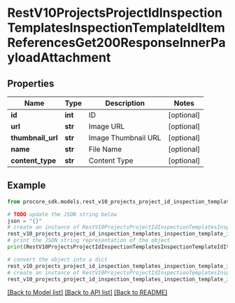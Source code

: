 # RestV10ProjectsProjectIdInspectionTemplatesInspectionTemplateIdItemReferencesGet200ResponseInnerPayloadAttachment


## Properties

Name | Type | Description | Notes
------------ | ------------- | ------------- | -------------
**id** | **int** | ID | [optional] 
**url** | **str** | Image URL | [optional] 
**thumbnail_url** | **str** | Image Thumbnail URL | [optional] 
**name** | **str** | File Name | [optional] 
**content_type** | **str** | Content Type | [optional] 

## Example

```python
from procore_sdk.models.rest_v10_projects_project_id_inspection_templates_inspection_template_id_item_references_get200_response_inner_payload_attachment import RestV10ProjectsProjectIdInspectionTemplatesInspectionTemplateIdItemReferencesGet200ResponseInnerPayloadAttachment

# TODO update the JSON string below
json = "{}"
# create an instance of RestV10ProjectsProjectIdInspectionTemplatesInspectionTemplateIdItemReferencesGet200ResponseInnerPayloadAttachment from a JSON string
rest_v10_projects_project_id_inspection_templates_inspection_template_id_item_references_get200_response_inner_payload_attachment_instance = RestV10ProjectsProjectIdInspectionTemplatesInspectionTemplateIdItemReferencesGet200ResponseInnerPayloadAttachment.from_json(json)
# print the JSON string representation of the object
print(RestV10ProjectsProjectIdInspectionTemplatesInspectionTemplateIdItemReferencesGet200ResponseInnerPayloadAttachment.to_json())

# convert the object into a dict
rest_v10_projects_project_id_inspection_templates_inspection_template_id_item_references_get200_response_inner_payload_attachment_dict = rest_v10_projects_project_id_inspection_templates_inspection_template_id_item_references_get200_response_inner_payload_attachment_instance.to_dict()
# create an instance of RestV10ProjectsProjectIdInspectionTemplatesInspectionTemplateIdItemReferencesGet200ResponseInnerPayloadAttachment from a dict
rest_v10_projects_project_id_inspection_templates_inspection_template_id_item_references_get200_response_inner_payload_attachment_from_dict = RestV10ProjectsProjectIdInspectionTemplatesInspectionTemplateIdItemReferencesGet200ResponseInnerPayloadAttachment.from_dict(rest_v10_projects_project_id_inspection_templates_inspection_template_id_item_references_get200_response_inner_payload_attachment_dict)
```
[[Back to Model list]](../README.md#documentation-for-models) [[Back to API list]](../README.md#documentation-for-api-endpoints) [[Back to README]](../README.md)


